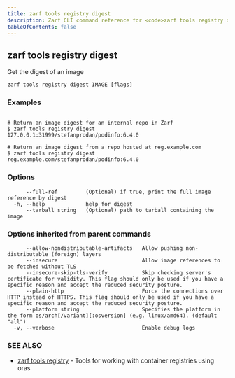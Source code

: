 ```yaml
---
title: zarf tools registry digest
description: Zarf CLI command reference for <code>zarf tools registry digest</code>.
tableOfContents: false
---
```


<!-- Page generated by Zarf; DO NOT EDIT -->

## zarf tools registry digest

Get the digest of an image

```
zarf tools registry digest IMAGE [flags]
```

### Examples

```

# Return an image digest for an internal repo in Zarf
$ zarf tools registry digest 127.0.0.1:31999/stefanprodan/podinfo:6.4.0

# Return an image digest from a repo hosted at reg.example.com
$ zarf tools registry digest reg.example.com/stefanprodan/podinfo:6.4.0

```

### Options

```
      --full-ref         (Optional) if true, print the full image reference by digest
  -h, --help             help for digest
      --tarball string   (Optional) path to tarball containing the image
```

### Options inherited from parent commands

```
      --allow-nondistributable-artifacts   Allow pushing non-distributable (foreign) layers
      --insecure                           Allow image references to be fetched without TLS
      --insecure-skip-tls-verify           Skip checking server's certificate for validity. This flag should only be used if you have a specific reason and accept the reduced security posture.
      --plain-http                         Force the connections over HTTP instead of HTTPS. This flag should only be used if you have a specific reason and accept the reduced security posture.
      --platform string                    Specifies the platform in the form os/arch[/variant][:osversion] (e.g. linux/amd64). (default "all")
  -v, --verbose                            Enable debug logs
```

### SEE ALSO

* [zarf tools registry](/commands/zarf_tools_registry/)	 - Tools for working with container registries using oras

